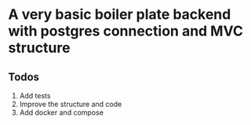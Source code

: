 # A very basic boiler plate backend with postgres connection and MVC structure

## Todos

1. Add tests
2. Improve the structure and code
3. Add docker and compose
